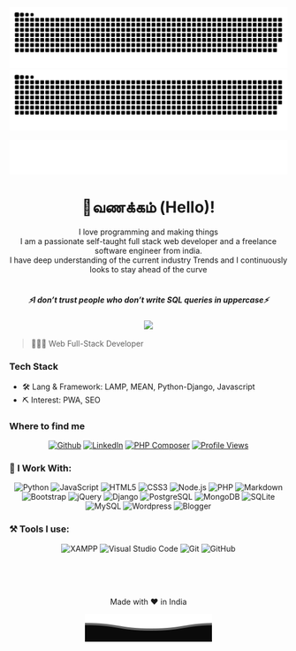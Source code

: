 <div align='center'>

![GitHub Snake Light](https://github.com/Venkatesh-KCET/Venkatesh-KCET/raw/snack/github-snake.svg#gh-light-mode-only)
![GitHub Snake Dark](https://github.com/Venkatesh-KCET/Venkatesh-KCET/raw/snack/github-snake-dark.svg#gh-dark-mode-only)

<div align="center">
  <img src="https://raw.githubusercontent.com/Venkatesh-KCET/Venkatesh-KCET/main/name.svg" alt="Venkatesh S" />
</div>

# 👋வணக்கம் (Hello)!
I love programming and making things
<br>
I am a passionate self-taught full stack web developer and a freelance software engineer from india.
<br>
I have deep understanding of the current industry Trends and I continuously looks to stay ahead of the curve
<br>
<br>
<h5 align="center">
   <i>⚡️I don’t trust people who don’t write SQL queries in uppercase⚡️</i>
</h5>

<img src="https://github-readme-streak-stats.herokuapp.com/?user=Venkatesh-KCET&theme=transparent&hide_border=true">

</div>

> 👨🏻‍💻 Web Full-Stack Developer

### Tech Stack

- 🛠 Lang & Framework: LAMP, MEAN, Python-Django, Javascript
- ⛏ Interest: PWA, SEO

### Where to find me
<p align="center">
  <a href="https://github.com/Venkatesh-KCET" target="_blank"><img alt="Github" src="https://img.shields.io/badge/GitHub-%2312100E.svg?&style=for-the-badge&logo=Github&logoColor=white" /></a> 
  <a href="https://www.linkedin.com/in/venkatesh-s-poojahegde" target="_blank"><img alt="LinkedIn" src="https://img.shields.io/badge/linkedin-%230077B5.svg?&style=for-the-badge&logo=linkedin&logoColor=white" /></a> 
  <a href="https://packagist.org/packages/venkatesh-kcet/" target="_blank"><img alt="PHP Composer" src="https://img.shields.io/badge/packagist-%23f28d1a.svg?&style=for-the-badge&logo=packagist&logoColor=white" /></a>
  <a href="https://github.com/Venkatesh-KCET/Venkatesh-KCET/" target="_blank"><img alt="Profile Views" src="https://komarev.com/ghpvc/?username=Venkatesh-KCET&style=for-the-badge" /></a>
</p>

### 📄 I Work With:
<p align="center">
  <a target="_blank"><img alt="Python" src="https://img.shields.io/badge/Python-14354C?logo=python&style=for-the-badge&logoColor=white"/></a>
  <a target="_blank"><img alt="JavaScript" src="https://img.shields.io/badge/JavaScript-F7DF1E?logo=javascript&logoColor=white&style=for-the-badge"/></a>
  <a target="_blank"><img alt="HTML5" src="https://img.shields.io/badge/HTML-239120?style=for-the-badge&logo=html5&logoColor=white"/></a>
  <a target="_blank"><img alt="CSS3" src="https://img.shields.io/badge/CSS-239120?&style=for-the-badge&logo=css3&logoColor=white"/></a>
  <a target="_blank"><img alt="Node.js" src="https://img.shields.io/badge/Node.js-43853D?style=for-the-badge&logo=node.js&logoColor=white"/></a>
  <a target="_blank"><img alt="PHP" src="https://img.shields.io/badge/PHP-777BB4?style=for-the-badge&logo=php&logoColor=white"/></a>
  <a target="_blank"><img alt="Markdown" src="https://img.shields.io/badge/Markdown-000000?style=for-the-badge&logo=markdown&logoColor=white"/></a>
  <a target="_blank"><img alt="Bootstrap" src="https://img.shields.io/badge/Bootstrap-563D7C?style=for-the-badge&logo=bootstrap&logoColor=white"/></a>
  <a target="_blank"><img alt="jQuery" src="https://img.shields.io/badge/jQuery-0769AD?style=for-the-badge&logo=jquery&logoColor=white"/></a>
  <a target="_blank"><img alt="Django" src="https://img.shields.io/badge/Django-092E20?style=for-the-badge&logo=django&logoColor=white"/></a>
  <a target="_blank"><img alt="PostgreSQL" src="https://img.shields.io/badge/PostgreSQL-316192?style=for-the-badge&logo=postgresql&logoColor=white"/></a>
  <a target="_blank"><img alt="MongoDB" src="https://img.shields.io/badge/MongoDB-4EA94B?style=for-the-badge&logo=mongodb&logoColor=white"/></a>
  <a target="_blank"><img alt="SQLite" src="https://img.shields.io/badge/SQLite-07405E?style=for-the-badge&logo=sqlite&logoColor=white"/></a>
  <a target="_blank"><img alt="MySQL" src="https://img.shields.io/badge/MYSQL-00000F?logo=mysql&logoColor=white&style=for-the-badge"/></a>
  <a target="_blank"><img alt="Wordpress" src="https://img.shields.io/badge/Wordpress-21759B?style=for-the-badge&logo=wordpress&logoColor=white"/></a>
  <a target="_blank"><img alt="Blogger" src="https://img.shields.io/badge/Blogger-FF5722?style=for-the-badge&logo=blogger&logoColor=white"/></a>
</p>


### ⚒ Tools I use:
<p align="center">
<a target="_blank"><img alt="XAMPP" src="https://img.shields.io/badge/XAMPP-fb7a24?style=for-the-badge&logo=xampp&logoColor=white"/></a> 
<a target="_blank"><img alt="Visual Studio Code" src="https://img.shields.io/badge/Visual%20Studio%20Code-%2312100E.svg?logo=visual-studio-code&style=for-the-badge&logoColor=blue"/></a> 
<a target="_blank"><img alt="Git" src="https://img.shields.io/badge/Git-%2312100E.svg?logo=git&style=for-the-badge"/></a> 
<a target="_blank"><img alt="GitHub" src="https://img.shields.io/badge/GitHub-black?logo=GitHub&style=for-the-badge"/></a> 
</p>

<br><br><br>

<p align="center">Made with ❤️ in India</p>

<p align="center">
        <img src="https://raw.githubusercontent.com/Venkatesh-KCET/Venkatesh-KCET/main/Bottom.svg" alt="Github Stats" />
</p>
